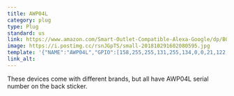```yaml
---
title: AWP04L
category: plug
type: Plug
standard: us
link: https://www.amazon.com/Smart-Outlet-Compatible-Alexa-Google/dp/B07LGSBFNJ
image: https://i.postimg.cc/rsnJGpTS/small-201810291602080595.jpg
template: '{"NAME":"AWP04L","GPIO":[158,255,255,131,255,134,0,0,21,122,132,56,0],"FLAG":0,"BASE":18}' 
link_alt: 
---
```



These devices come with different brands, but all have AWP04L serial number on the back sticker.





